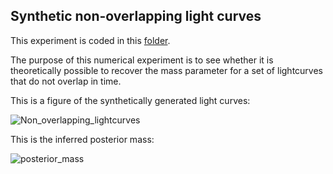 ## Synthetic non-overlapping light curves

This experiment is coded in this [folder](ConvolvedGaussianProcessesExperiments/Synthetics/Experiment3/).

The purpose of this numerical experiment is to see whether it is theoretically possible to recover the mass parameter for a set of lightcurves that do not overlap in time.

This is a figure of the synthetically generated light curves:

![Non_overlapping_lightcurves](ConvolvedGaussianProcessesExperiments/Synthetics/Experiment3/lightcurves.png)

This is the inferred posterior mass:

![posterior_mass](ConvolvedGaussianProcessesExperiments/Synthetics/Experiment3/posteriormass.png)
